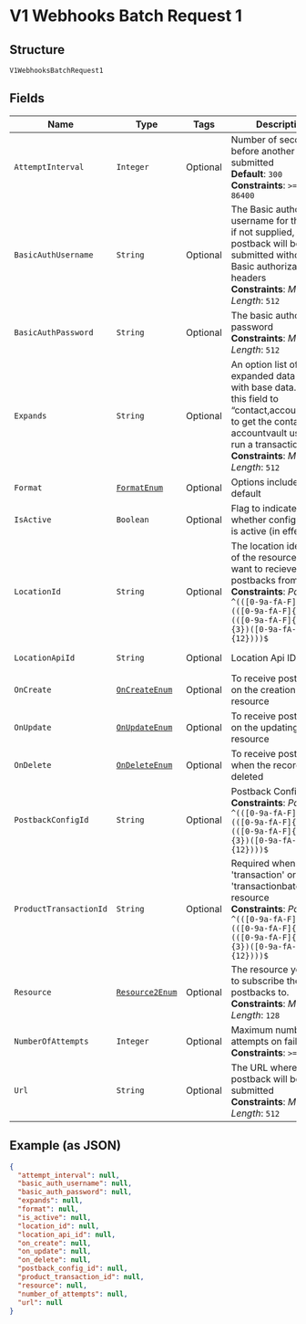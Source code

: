 
# V1 Webhooks Batch Request 1

## Structure

`V1WebhooksBatchRequest1`

## Fields

| Name | Type | Tags | Description | Getter | Setter |
|  --- | --- | --- | --- | --- | --- |
| `AttemptInterval` | `Integer` | Optional | Number of seconds before another retry is submitted<br>**Default**: `300`<br>**Constraints**: `>= 300`, `<= 86400` | Integer getAttemptInterval() | setAttemptInterval(Integer attemptInterval) |
| `BasicAuthUsername` | `String` | Optional | The Basic authorization username for the URL, if not supplied, the postback will be submitted without Basic authorization headers<br>**Constraints**: *Maximum Length*: `512` | String getBasicAuthUsername() | setBasicAuthUsername(String basicAuthUsername) |
| `BasicAuthPassword` | `String` | Optional | The basic authorization password<br>**Constraints**: *Maximum Length*: `512` | String getBasicAuthPassword() | setBasicAuthPassword(String basicAuthPassword) |
| `Expands` | `String` | Optional | An option list of expanded data to send with base data. (i.e. set this field to “contact,account_vault” to get the contact an accountvault used to run a transaction.)<br>**Constraints**: *Maximum Length*: `512` | String getExpands() | setExpands(String expands) |
| `Format` | [`FormatEnum`](../../doc/models/format-enum.md) | Optional | Options include: api-default | FormatEnum getFormat() | setFormat(FormatEnum format) |
| `IsActive` | `Boolean` | Optional | Flag to indicate whether configuration is active (in effect). | Boolean getIsActive() | setIsActive(Boolean isActive) |
| `LocationId` | `String` | Optional | The location identifier of the resource you want to recieve postbacks from.<br>**Constraints**: *Pattern*: `^(([0-9a-fA-F]{24})\|(([0-9a-fA-F]{8})-(([0-9a-fA-F]{4}\-){3})([0-9a-fA-F]{12})))$` | String getLocationId() | setLocationId(String locationId) |
| `LocationApiId` | `String` | Optional | Location Api ID | String getLocationApiId() | setLocationApiId(String locationApiId) |
| `OnCreate` | [`OnCreateEnum`](../../doc/models/on-create-enum.md) | Optional | To receive postbacks on the creation of a resource | OnCreateEnum getOnCreate() | setOnCreate(OnCreateEnum onCreate) |
| `OnUpdate` | [`OnUpdateEnum`](../../doc/models/on-update-enum.md) | Optional | To receive postbacks on the updating of a resource | OnUpdateEnum getOnUpdate() | setOnUpdate(OnUpdateEnum onUpdate) |
| `OnDelete` | [`OnDeleteEnum`](../../doc/models/on-delete-enum.md) | Optional | To receive postbacks when the record is deleted | OnDeleteEnum getOnDelete() | setOnDelete(OnDeleteEnum onDelete) |
| `PostbackConfigId` | `String` | Optional | Postback Config ID<br>**Constraints**: *Pattern*: `^(([0-9a-fA-F]{24})\|(([0-9a-fA-F]{8})-(([0-9a-fA-F]{4}\-){3})([0-9a-fA-F]{12})))$` | String getPostbackConfigId() | setPostbackConfigId(String postbackConfigId) |
| `ProductTransactionId` | `String` | Optional | Required when using 'transaction' or 'transactionbatch' resource<br>**Constraints**: *Pattern*: `^(([0-9a-fA-F]{24})\|(([0-9a-fA-F]{8})-(([0-9a-fA-F]{4}\-){3})([0-9a-fA-F]{12})))$` | String getProductTransactionId() | setProductTransactionId(String productTransactionId) |
| `Resource` | [`Resource2Enum`](../../doc/models/resource-2-enum.md) | Optional | The resource you want to subscribe the postbacks to.<br>**Constraints**: *Maximum Length*: `128` | Resource2Enum getResource() | setResource(Resource2Enum resource) |
| `NumberOfAttempts` | `Integer` | Optional | Maximum number of attempts on failure<br>**Constraints**: `>= 1`, `<= 5` | Integer getNumberOfAttempts() | setNumberOfAttempts(Integer numberOfAttempts) |
| `Url` | `String` | Optional | The URL where the postback will be submitted<br>**Constraints**: *Maximum Length*: `512` | String getUrl() | setUrl(String url) |

## Example (as JSON)

```json
{
  "attempt_interval": null,
  "basic_auth_username": null,
  "basic_auth_password": null,
  "expands": null,
  "format": null,
  "is_active": null,
  "location_id": null,
  "location_api_id": null,
  "on_create": null,
  "on_update": null,
  "on_delete": null,
  "postback_config_id": null,
  "product_transaction_id": null,
  "resource": null,
  "number_of_attempts": null,
  "url": null
}
```

